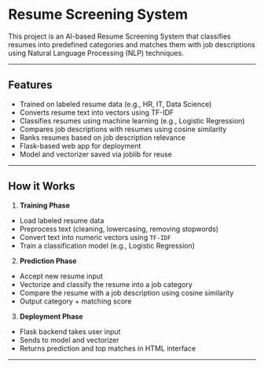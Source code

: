 #  Resume Screening System

This project is an AI-based Resume Screening System that classifies resumes into predefined categories and matches them with job descriptions using Natural Language Processing (NLP) techniques.

---

## Features

-  Trained on labeled resume data (e.g., HR, IT, Data Science)
-  Converts resume text into vectors using TF-IDF
-  Classifies resumes using machine learning (e.g., Logistic Regression)
-  Compares job descriptions with resumes using cosine similarity
-  Ranks resumes based on job description relevance
-  Flask-based web app for deployment
-  Model and vectorizer saved via joblib for reuse

---


##  How it Works

1.  **Training Phase**
   - Load labeled resume data
   - Preprocess text (cleaning, lowercasing, removing stopwords)
   - Convert text into numeric vectors using `TF-IDF`
   - Train a classification model (e.g., Logistic Regression)

2.  **Prediction Phase**
   - Accept new resume input
   - Vectorize and classify the resume into a job category
   - Compare the resume with a job description using cosine similarity
   - Output category + matching score

3.  **Deployment Phase**
   - Flask backend takes user input
   - Sends to model and vectorizer
   - Returns prediction and top matches in HTML interface

---
